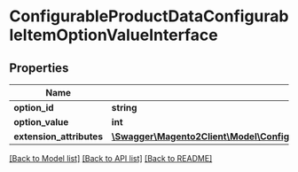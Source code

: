 # ConfigurableProductDataConfigurableItemOptionValueInterface

## Properties
Name | Type | Description | Notes
------------ | ------------- | ------------- | -------------
**option_id** | **string** | Option SKU | 
**option_value** | **int** | Item id | [optional] 
**extension_attributes** | [**\Swagger\Magento2Client\Model\ConfigurableProductDataConfigurableItemOptionValueExtensionInterface**](ConfigurableProductDataConfigurableItemOptionValueExtensionInterface.md) |  | [optional] 

[[Back to Model list]](../README.md#documentation-for-models) [[Back to API list]](../README.md#documentation-for-api-endpoints) [[Back to README]](../README.md)


